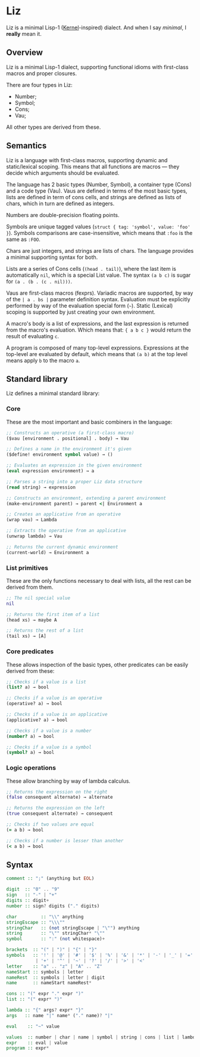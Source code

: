 # Liz

Liz is a minimal Lisp-1 ([Kernel][]-inspired) dialect. And when I say
*minimal*, I **really** mean it.

[Kernel]: http://web.cs.wpi.edu/~jshutt/kernel.html


## Overview

Liz is a minimal Lisp-1 dialect, supporting functional idioms with
first-class macros and proper closures.

There are four types in Liz:

- Number;
- Symbol;
- Cons;
- Vau;

All other types are derived from these.


## Semantics

Liz is a language with first-class macros, supporting dynamic and
static/lexical scoping. This means that all functions are macros — they decide
which arguments should be evaluated.

The language has 2 basic types (Number, Symbol), a container type (Cons) and a
code type (Vau). Vaus are defined in terms of the most basic types, lists are
defined in term of cons cells, and strings are defined as lists of chars, which
in turn are defined as integers.

Numbers are double-precision floating points.

Symbols are unique tagged values (`struct { tag: 'symbol', value: 'foo' }`).
Symbols comparisons are case-insensitive, which means that `:foo` is the same
as `:FOO`.

Chars are just integers, and strings are lists of chars. The language provides
a minimal supporting syntax for both.

Lists are a series of Cons cells (`(head . tail)`), where the last item is
automatically `nil`, which is a special List value. The syntax `(a b c)` is
sugar for `(a . (b . (c . nil)))`.

Vaus are first-class macros (fexprs). Variadic macros are supported, by way of
the `| a . bs |` parameter definition syntax. Evaluation must be explicitly
performed by way of the evaluation special form (`~`). Static (Lexical) scoping
is supported by just creating your own environment.

A macro's body is a list of expressions, and the last expression is returned
from the macro's evaluation. Which means that: `{ a b c }` would return the
result of evaluating `c`.

A program is composed of many top-level expressions. Expressions at the
top-level are evaluated by default, which means that `(a b)` at the top level
means apply `b` to the macro `a`.


## Standard library

Liz defines a minimal standard library:

### Core

These are the most important and basic combiners in the language:

```clj
;; Constructs an operative (a first-class macro)
($vau [environment . positional] . body) → Vau

;; Defines a name in the environment it's given
($define! environment symbol value) → ()

;; Evaluates an expression in the given environment
(eval expression environment) → a

;; Parses a string into a proper Liz data structure
(read string) → expression

;; Constructs an environment, extending a parent environment
(make-environment parent) → parent <| Environment a

;; Creates an applicative from an operative
(wrap vau) → Lambda

;; Extracts the operative from an applicative
(unwrap lambda) → Vau

;; Returns the current dynamic environment
(current-world) → Environment a
```

### List primitives

These are the only functions necessary to deal with lists, all the rest can be
derived from them.

```clj
;; The nil special value
nil

;; Returns the first item of a list
(head xs) → maybe A

;; Returns the rest of a list
(tail xs) → [A]
```

### Core predicates

These allows inspection of the basic types, other predicates can be easily
derived from these:

```clj
;; Checks if a value is a list
(list? a) → bool

;; Checks if a value is an operative
(operative? a) → bool

;; Checks if a value is an applicative
(applicative? a) → bool

;; Checks if a value is a number
(number? a) → bool

;; Checks if a value is a symbol
(symbol? a) → bool
```

### Logic operations

These allow branching by way of lambda calculus.

```clj
;; Returns the expression on the right
(false consequent alternate) → alternate

;; Returns the expression on the left
(true consequent alternate) → consequent

;; Checks if two values are equal
(= a b) → bool

;; Checks if a number is lesser than another
(< a b) → bool
```


## Syntax

```hs
comment :: ";" (anything but EOL)

digit  :: "0" .. "9"
sign   :: "-" | "+"
digits :: digit+
number :: sign? digits ("." digits)

char         :: "\\" anything
stringEscape :: "\\\""
stringChar   :: (not stringEscape | "\"") anything
string       :: "\"" stringChar* "\""
symbol       :: ":" (not whitespace)+

brackets  :: "(" | ")" | "{" | "}"
symbols   :: '!' | '@' | '#' | '$' | '%' | '&' | '*' | '-' | '_' | '='
           | '+' | '^' | '~' | '?' | '/' | '>' | '<'
letter    :: "a" .. "z" | "A" .. "Z"           
nameStart :: symbols | letter
nameRest  :: symbols | letter | digit
name      :: nameStart nameRest*

cons :: "(" expr "." expr ")"
list :: "(" expr* ")"

lambda :: "{" args? expr* "}"
args   :: name "|" name* ("." name)? "|"

eval    :: "~" value

values  :: number | char | name | symbol | string | cons | list | lambda
expr    :: eval | value
program :: expr*
```


